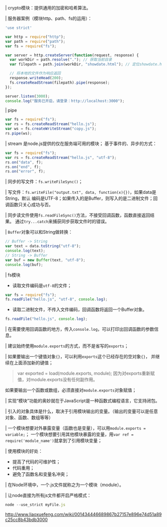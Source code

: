 

| crypto模块：提供通用的加密和哈希算法。

| 服务器案例（模块http、path、fs的运用）：
```js
'use strict'

var http = require("http");
var path = require("path");
var fs = require("fs");

var server = http.createServer(function(request, response) {
  var workDir = path.resolve("."); // 获取当前目录
  var filepath = path.join(workDir, "showdate.html"); // 定位showdate.html文件

  // 将本地的文件作为响应返回
  response.writeHead(200);
  fs.createReadStream(filepath).pipe(response);
});

server.listen(3000);
console.log("服务已开启，请登录：http://localhost:3000");
```

| pipe
```js
var fs = require("fs");
var rs = fs.createReadStream("hello.js");
var ws = fs.createWriteStream("copy.js");
rs.pipe(ws);
```

| stream 是node.js提供的仅在服务端可用的模块；
基于事件的、异步的方式：
```js
var fs = require("fs");
var rs = fs.createReadStream("hello.js", "utf-8");
rs.on("data", f);
rs.on("end", f);
rs.on("error", f);
```

| 同步的写文件：`fs.writeFileSync()`；

| 写文件：`fs.writeFile("output.txt", data, function(x){})`，如果data是String，默认
  编码是UTF-8；如果传入的是Buffer，则写入的是二进制文件；回调函数只关心成功与否。

| 同步读文件使用`fs.readFileSync()`方法，不接受回调函数，函数直接返回结果。
通过`try...catch`来捕获同步获取文件时的错误。

| `Buffer`对象可以和String做转换：
```js
// Buffer -> String
var text = data.toString("utf-8");
console.log(text);
// String -> Buffer
var buf = new Buffer(text, "utf-8");
console.log(buf);
```

| fs模块
- 读取文件编码是`utf-8`的文件；
```js
var fs = require("fs");
fs.readFile("hello.js", "utf-8", console.log);
```
- 读取二进制文件，不传入文件编码，回调函数将返回一个Buffer对象。
```js
fs.readFile("hello.js", console.log);
```

| 在需要使用回调函数的地方，传入`console.log`，可以打印出回调函数的参数信息。

| 建议始终使用`module.exports`的方式，而不是省写的`exports`；

| 如果要输出一个键值对象`{}`，可以利用`exports`这个已经存在的空对象`{}`，
  并继续在上面添加新的键值；
  > var exported = load(module.exports, module);
  因为对exports重新赋值，对module.exports没有任何副作用。

如果要输出一个函数或数组，必须直接对`module.exports`对象赋值；

| 实现“模块”功能的奥妙就在于JavaScript是一种函数式编程语言，它支持闭包。

| 引入的对象具体是什么，取决于引用模块输出的变量。（输出的变量可以是任意对象、函数、数组等等）

| 一个模块想要对外暴露变量（函数也是变量），可以用`module.exports = variable;`；
  一个模块想要引用其他模块暴露的变量，用`var ref = require('module_name')`就拿到了引用模块变量；


| 使用模块的好处：
- 提高了代码的可维护性；
- 代码重用；
- 避免了函数名和变量名冲突；

| 在Node环境中，一个.js文件就称之为一个模块（module）。

| 让node直接为所有js文件都开启严格模式：
```js
node --use_strict myFile.js
```


http://www.liaoxuefeng.com/wiki/001434446689867b27157e896e74d51a89c25cc8b43bdb3000
